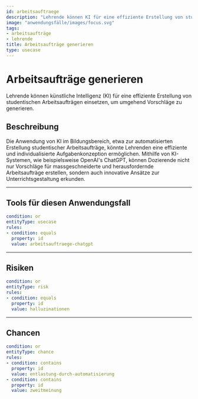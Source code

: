 ```yaml
---
id: arbeitsauftraege
description: "Lehrende können KI für eine effiziente Erstellung von studentischen Arbeitsaufträgen einsetzen, um umgehend Vorschläge zu generieren."
image: "anwendungsfälle/images/focus.svg" 
tags:
- arbeitsaufträge
- lehrende
title: Arbeitsaufträge generieren
type: usecase
---
```



# Arbeitsaufträge generieren

Lehrende können künstliche Intelligenz (KI) für eine effiziente Erstellung von studentischen Arbeitsaufträgen einsetzen, um umgehend Vorschläge zu generieren.


## Beschreibung

Die Anwendung von KI im Bildungsbereich, etwa zur automatisierten Erstellung studentischer Arbeitsaufträge, könnte Lehrenden eine effiziente und individualisierte Aufgabenkonzeption ermöglichen. Mithilfe von KI-Systemen, wie beispielsweise OpenAI's ChatGPT, können Dozierende nicht nur Vorschläge für massgeschneiderte und herausfordernde Arbeitsaufträge erstellen, sondern auch innovative Ansätze zur Unterrichtsgestaltung erkunden. 


---


## Tools für diesen Anwendungsfall


```yaml
condition: or
entityType: usecase
rules:
- condition: equals
  property: id
  value: arbeitsauftraege-chatgpt
```

---


## Risiken

```yaml
condition: or
entityType: risk
rules:
- condition: equals
  property: id
  value: halluzinationen
```


---


## Chancen

```yaml
condition: or
entityType: chance
rules:
- condition: contains
  property: id
  value: entlastung-durch-automatisierung
- condition: contains
  property: id
  value: zweitmeinung
```




